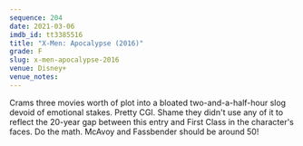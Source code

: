 ```yaml
---
sequence: 204
date: 2021-03-06
imdb_id: tt3385516
title: "X-Men: Apocalypse (2016)"
grade: F
slug: x-men-apocalypse-2016
venue: Disney+
venue_notes:
---
```


Crams three movies worth of plot into a bloated two-and-a-half-hour slog devoid of emotional stakes. Pretty CGI. Shame they didn't use any of it to reflect the 20-year gap between this entry and First Class in the character's faces. Do the math. McAvoy and Fassbender should be around 50!
